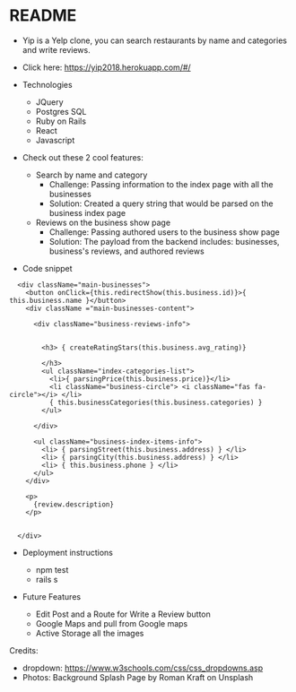# README

* Yip is a Yelp clone, you can search restaurants by name and categories and write reviews.

* Click here: https://yip2018.herokuapp.com/#/

* Technologies
    * JQuery
    * Postgres SQL
    * Ruby on Rails
    * React
    * Javascript

* Check out these 2 cool features:
  * Search by name and category
      * Challenge: Passing information to the index page with all the businesses
      * Solution: Created a query string that would be parsed on the business index page
  * Reviews on the business show page
    * Challenge: Passing authored users to the business show page
    * Solution: The payload from the backend includes: businesses, business's reviews, and authored reviews


* Code snippet
```JS
  <div className="main-businesses">
    <button onClick={this.redirectShow(this.business.id)}>{ this.business.name }</button>
    <div className ="main-businesses-content">

      <div className="business-reviews-info">


        <h3> { createRatingStars(this.business.avg_rating)}

        </h3>
        <ul className="index-categories-list">
          <li>{ parsingPrice(this.business.price)}</li>
          <li className="business-circle"> <i className="fas fa-circle"></i> </li>
          { this.businessCategories(this.business.categories) }
        </ul>

      </div>

      <ul className="business-index-items-info">
        <li> { parsingStreet(this.business.address) } </li>
        <li> { parsingCity(this.business.address) } </li>
        <li> { this.business.phone } </li>
      </ul>
    </div>

    <p>
      {review.description}
    </p>


  </div>
  ```


* Deployment instructions
    * npm test
    * rails s

* Future Features
    * Edit Post and a Route for Write a Review button 
    * Google Maps and pull from Google maps
    * Active Storage all the images


Credits:
* dropdown: https://www.w3schools.com/css/css_dropdowns.asp
* Photos: Background Splash Page by Roman Kraft on Unsplash
